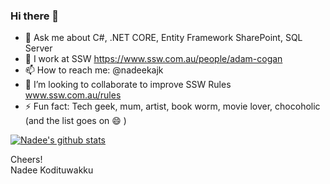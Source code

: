 ### Hi there 👋


- 💬 Ask me about C#, .NET CORE, Entity Framework SharePoint, SQL Server  
- 🔭 I work at SSW https://www.ssw.com.au/people/adam-cogan
- 📫 How to reach me: @nadeekajk
- 👯 I’m looking to collaborate to improve SSW Rules www.ssw.com.au/rules
- ⚡ Fun fact: Tech geek, mum, artist, book worm, movie lover, chocoholic (and the list goes on 😄 )

[![Nadee's github stats](https://github-readme-stats.vercel.app/api?username=nadeekajk&theme=dark)](https://github.com/nadeekajk/github-readme-stats)

Cheers!  
Nadee Kodituwakku
